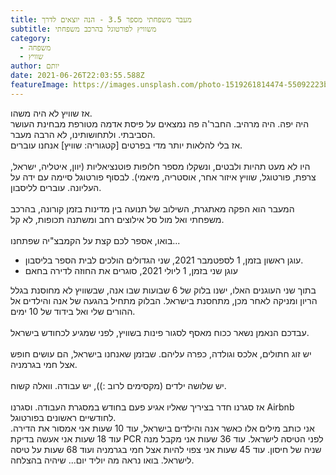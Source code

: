 ```yaml
---
title: מעבר משפחתי מספר 3.5 - הנה יוצאים לדרך
subtitle: משוויץ לפורטוגל בהרכב משפחתי
category:
  - משפחה
  - שוויץ
author: יותם
date: 2021-06-26T22:03:55.588Z
featureImage: https://images.unsplash.com/photo-1519261814474-55092223bd87?ixlib=rb-1.2.1&ixid=MnwxMjA3fDB8MHxwaG90by1wYWdlfHx8fGVufDB8fHx8&auto=format&fit=crop&w=634&q=80
---
```

אז שוויץ לא היה משהו.\
היה יפה. היה מרהיב. החבר'ה פה נמצאים על פיסת אדמה מטורפת מבחינת העושר הסביבתי. ולתחושותינו, לא הרבה מעבר.\
אז בלי להלאות יותר מדי בפרטים \[קטגוריה: שוויץ] אנחנו עוברים.\
\
היו לא מעט תהיות ולבטים, ונשקלו מספר חלופות פוטנציאליות (יוון, איטליה, ישראל, צרפת, פורטוגל, שוויץ איזור אחר, אוסטריה, מיאמי). לבסוף פורטוגל סיימה עם ידה על העליונה. עוברים לליסבון.\
\
המעבר הוא הפקה מאתגרת, השילוב של תנועה בין מדינות בזמן קורונה, בהרכב משפחתי ואל מול סל אילוצים רחב ומשתנה תכופות, לא קל.\
\
בואו, אספר לכם קצת על הקמבצ"יה שפתחנו...

* עוגן ראשון בזמן, 1 לספטמבר 2021, שני הגדולים הולכים לבית הספר בליסבון.
* עוגן שני בזמן, 1 ליולי 2021, סוגרים את החוזה לדירה בחאם

בתוך שני העוגנים האלו, ישנו בלוק של 6 שבועות שבו אנה, שבשוויץ לא מחוסנת בגלל הריון ומניקה לאחר מכן, מתחסנת בישראל. הבלוק מתחיל בהגעה של אנה והילדים אל ההורים שלי ואל בידוד של 10 ימים.\
\
עבדכם הנאמן נשאר ככוח מאסף לסגור פינות בשוויץ, לפני שמגיע לכחודש בישראל.\
\
יש זוג חתולים, אלכס וגולדה, כפרה עליהם. שבזמן שאנחנו בישראל, הם עושים חופש אצל חמי בגרמניה.\
\
יש שלושה ילדים (מקסימים לרוב :)), יש עבודה. וואלה קשוח.\
\
אז סגרנו חדר בציריך שאליו אגיע פעם בחודש במסגרת העבודה. וסגרנו Airbnb לחודשיים ראשונים בפורטוגל.\
אני כותב מילים אלו כאשר אנה והילדים בישראל, עוד 10 שעות אני אמסור את הדירה. עוד 18 שעות אני אעשה בדיקת PCR לפני הטיסה לישראל. עוד 36 שעות אני מקבל מנה שניה של חיסון. עוד 45 שעות אני צפוי להיות אצל חמי בגרמניה ועוד 68 שעות על טיסה לישראל. בואו נראה מה יוליד יום... שיהיה בהצלחה.